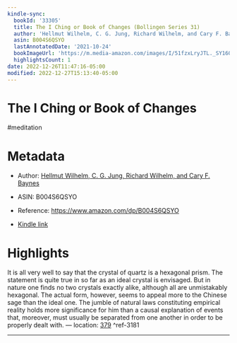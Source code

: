 ```yaml
---
kindle-sync:
  bookId: '33305'
  title: The I Ching or Book of Changes (Bollingen Series 31)
  author: 'Hellmut Wilhelm, C. G. Jung, Richard Wilhelm, and Cary F. Baynes'
  asin: B004S6QSYO
  lastAnnotatedDate: '2021-10-24'
  bookImageUrl: 'https://m.media-amazon.com/images/I/51fzxLryJTL._SY160.jpg'
  highlightsCount: 1
date: 2022-12-26T11:47:16-05:00
modified: 2022-12-27T15:13:40-05:00
---
```

# The I Ching or Book of Changes

#meditation 

# Metadata

* Author: [Hellmut Wilhelm, C. G. Jung, Richard Wilhelm, and Cary F. Baynes](https://www.amazon.comundefined)

* ASIN: B004S6QSYO

* Reference: <https://www.amazon.com/dp/B004S6QSYO>

* [Kindle link](kindle://book?action=open&asin=B004S6QSYO)

# Highlights

It is all very well to say that the crystal of quartz is a hexagonal prism. The statement is quite true in so far as an ideal crystal is envisaged. But in nature one finds no two crystals exactly alike, although all are unmistakably hexagonal. The actual form, however, seems to appeal more to the Chinese sage than the ideal one. The jumble of natural laws constituting empirical reality holds more significance for him than a causal explanation of events that, moreover, must usually be separated from one another in order to be properly dealt with. — location: [379](kindle://book?action=open&asin=B004S6QSYO&location=379) ^ref-3181

---
